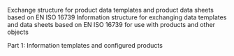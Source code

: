 Exchange structure for product data templates and product data sheets based on EN ISO 16739
Information structure for exchanging data templates and data sheets based on EN ISO 16739 for use with products and other objects

Part 1: Information templates and configured products